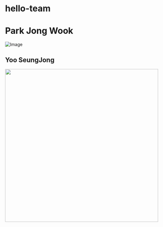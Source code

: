 # hello-team






Park Jong Wook
==============
![Image](https://github.com/user-attachments/assets/44a01b24-aa6a-440f-ab1d-b1b2fec01828)



## Yoo SeungJong
<img src=https://github.com/user-attachments/assets/c16ef929-bd89-4ded-94f4-8f338f6b8e2f width="500">





